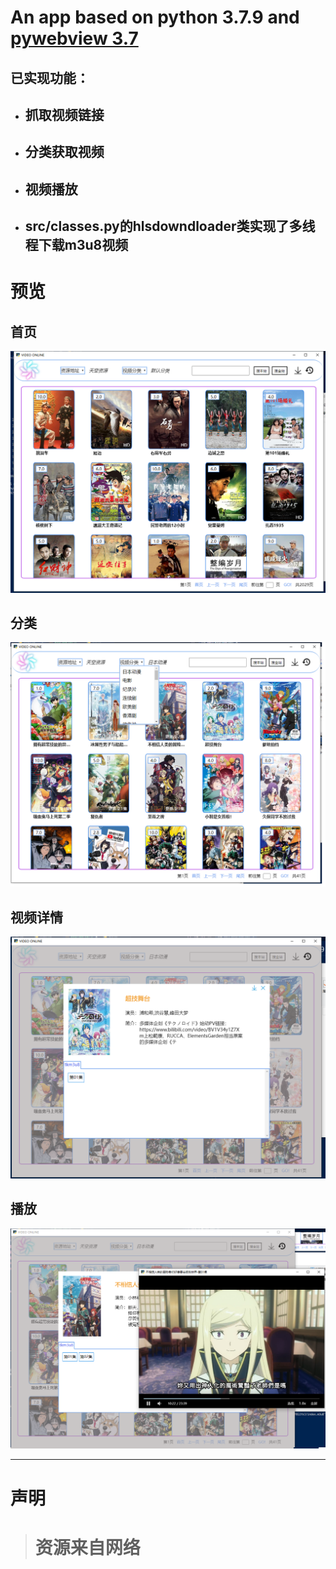 # An app based on python 3.7.9 and [pywebview 3.7](https://pywebview.flowrl.com/)

## 已实现功能：

* ## 抓取视频链接
* ## 分类获取视频
* ## 视频播放
* ## src/classes.py的hlsdowndloader类实现了多线程下载m3u8视频

# 预览
## 首页
![](./static/md-img/1.bmp)
## 分类
![](./static/md-img/2.bmp)
## 视频详情
![](./static/md-img/3.bmp)
## 播放
![](./static/md-img/4.bmp)
***
# 声明
># <b>资源来自网络</b>